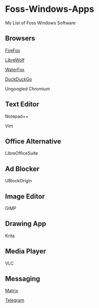 # Foss-Windows-Apps
My List of Foss Windows Software







## Browsers

[FireFox](https://www.firefox.com/en-US/)

[LibreWolf](https://librewolf.net/installation/windows/)

[WaterFox](https://www.waterfox.net/)

[DuckDuckGo](https://duckduckgo.com/windows?origin=funnel_home_google)

Ungoogled Chromium



## Text Editor

Notepad++

Vim



## Office Alternative

LibreOfficeSuite



## Ad Blocker

UBlockOrigin



## Image Editor

GIMP 



## Drawing App
Krita



## Media Player

VLC



## Messaging 

[Matrix](https://matrix.org/)

[Telegram](https://telegram.org/)

##
